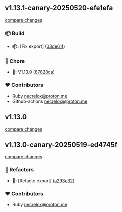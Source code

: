 
## v1.13.1-canary-20250520-efe1efa

[compare changes](https://github.com/Basalt-Lab/basalt-logger/compare/v1.13.0-canary-20250519-ed4745f...v1.13.1-canary-20250520-efe1efa)

### 📦 Build

- **📦:** [Fix export] ([03de61f](https://github.com/Basalt-Lab/basalt-logger/commit/03de61f))

### 🦉 Chore

- **🦉:** V1.13.0 ([87828ca](https://github.com/Basalt-Lab/basalt-logger/commit/87828ca))

### ❤️ Contributors

- Ruby <necrelox@proton.me>
- Github-actions <necrelox@proton.me>

## v1.13.0

[compare changes](https://github.com/Basalt-Lab/basalt-logger/compare/v1.13.0-canary-20250519-ed4745f...v1.13.0)

## v1.13.0-canary-20250519-ed4745f

[compare changes](https://github.com/Basalt-Lab/basalt-logger/compare/v1.13.0-canary-20250519-8b05a3d...v1.13.0-canary-20250519-ed4745f)

### 🧹 Refactors

- **🧹:** [Refacto export] ([a293c32](https://github.com/Basalt-Lab/basalt-logger/commit/a293c32))

### ❤️ Contributors

- Ruby <necrelox@proton.me>


